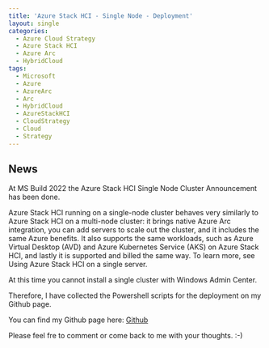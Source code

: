 ```yaml
---
title: 'Azure Stack HCI - Single Node - Deployment'
layout: single
categories:
  - Azure Cloud Strategy
  - Azure Stack HCI
  - Azure Arc
  - HybridCloud
tags:
  - Microsoft
  - Azure
  - AzureArc
  - Arc
  - HybridCloud
  - AzureStackHCI
  - CloudStrategy
  - Cloud
  - Strategy
---
```


## News
At MS Build 2022 the Azure Stack HCI Single Node Cluster Announcement has been done.

Azure Stack HCI running on a single-node cluster behaves very similarly to Azure Stack HCI on a multi-node cluster: it brings native Azure Arc integration, you can add servers to scale out the cluster, and it includes the same Azure benefits.
It also supports the same workloads, such as Azure Virtual Desktop (AVD) and Azure Kubernetes Service (AKS) on Azure Stack HCI, and lastly it is supported and billed the same way. To learn more, see Using Azure Stack HCI on a single server.

At this time you cannot install a single cluster with Windows Admin Center. 

Therefore, I have collected the Powershell scripts for the deployment on my Github page.

You can find my Github page here: [Github](https://github.com/chtwilfer/Azure-Stack-HCI-Single-Server-Deployment)

Please feel fre to comment or come back to me with your thoughts. :-)
